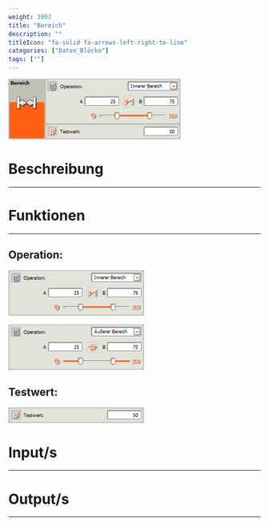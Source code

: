 ```yaml
---
weight: 3003
title: "Bereich"
description: ""
titleIcon: "fa-solid fa-arrows-left-right-to-line"
categories: ["Daten_Blöcke"]
tags: [""]
---
```


![Block.png](/images/nxt-images/Kapitel%205%20Daten/5.4%20Bereich/Block.png)

# Beschreibung
---

# Funktionen
---

## Operation:

![Operation1.png](/images/nxt-images/Kapitel%205%20Daten/5.4%20Bereich/Innerer_Bereich.png)

![Operation2.png](/images/nxt-images/Kapitel%205%20Daten/5.4%20Bereich/%C3%84u%C3%9Ferer_Bereich.png)

## Testwert:

![Testwert.png](/images/nxt-images/Kapitel%205%20Daten/5.4%20Bereich/Testwert.png)

# Input/s
---

# Output/s
---
